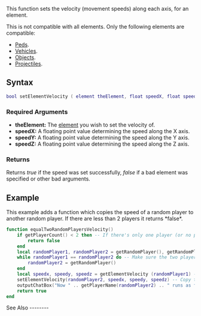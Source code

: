 This function sets the velocity (movement speeds) along each axis, for an element.

This is not compatible with all elements. Only the following elements are compatible:

-   [Peds](/Ped.md "wikilink").
-   [Vehicles](/Vehicle.md "wikilink").
-   [Objects](/Object.md "wikilink").
-   [Projectiles](/Projectile.md "wikilink").

Syntax
------

``` lua
bool setElementVelocity ( element theElement, float speedX, float speedY, float speedZ )
```

### Required Arguments

-   **theElement:** The [element](/element.md "wikilink") you wish to set the velocity of.
-   **speedX:** A floating point value determining the speed along the X axis.
-   **speedY:** A floating point value determining the speed along the Y axis.
-   **speedZ:** A floating point value determining the speed along the Z axis.

### Returns

Returns *true* if the speed was set successfully, *false* if a bad element was specified or other bad arguments.

Example
-------

<section class="server" name="Server" show=true>
This example adds a function which copies the speed of a random player to another random player. If there are less than 2 players it returns *false*.

``` lua
function equalTwoRandomPlayersVelocity()
    if getPlayerCount() < 2 then -- If there's only one player (or no players) this doesn't make sense
        return false
    end
    local randomPlayer1, randomPlayer2 = getRandomPlayer(), getRandomPlayer() -- Get two random players
    while randomPlayer1 == randomPlayer2 do -- Make sure the two players are different
        randomPlayer2 = getRandomPlayer()
    end
    local speedx, speedy, speedz = getElementVelocity (randomPlayer1) -- Get the velocity of the first random player
    setElementVelocity(randomPlayer2, speedx, speedy, speedz) -- Copy that velocity to the second random player
    outputChatBox("Now " .. getPlayerName(randomPlayer2) .. " runs as fast as " .. getPlayerName(randomPlayer1) .. "!", root, 255, 128, 0)
    return true
end
```

</section>
See Also
--------
